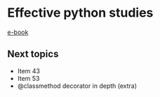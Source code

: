 # Effective python studies

[e-book](https://www.amazon.com/Effective-Python-Specific-Software-Development-ebook/dp/B07ZG18BH3/ref=sr_1_1?__mk_pt_BR=%C3%85M%C3%85%C5%BD%C3%95%C3%91&crid=3BQ3DQLYPM2LF&keywords=Effective+python&qid=1650103661&sprefix=effective+python%2Caps%2C212&sr=8-1&ufe=app_do%3Aamzn1.fos.fcd6d665-32ba-4479-9f21-b774e276a678)

## Next topics

- Item 43
- Item 53
- @classmethod decorator in depth (extra)
